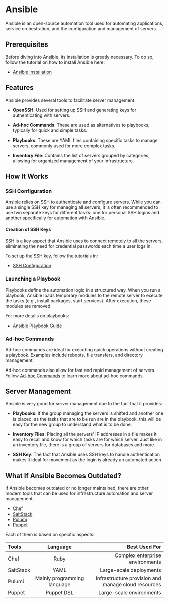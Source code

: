 # Ansible

Ansible is an open-source automation tool used for automating applications, service orchestration, and the configuration and management of servers.

## Prerequisites

Before diving into Ansible, its installation is greatly necessary. To do so, follow the tutorial on how to install Ansible here:

- [Ansible Installation](/docs/tutorials/ansible_tuto.md)

## Features

Ansible provides several tools to facilitate server management:

- **OpenSSH**: Used for setting up SSH and generating keys for authenticating with servers.

- **Ad-hoc Commands**: These are used as alternatives to playbooks, typically for quick and simple tasks.

- **Playbooks**: These are YAML files containing specific tasks to manage servers, commonly used for more complex tasks.

- **Inventory File**: Contains the list of servers grouped by categories, allowing for organized management of your infrastructure.

## How It Works

### SSH Configuration

Ansible relies on SSH to authenticate and configure servers. While you can use a single SSH key for managing all servers, it is often recommended to use two separate keys for different tasks: one for personal SSH logins and another specifically for automation with Ansible.

#### Creation of SSH Keys

SSH is a key aspect that Ansible uses to connect remotely to all the servers, eliminating the need for credential passwords each time a user logs in.

To set up the SSH key, follow the tutorials in:

- [SSH Configuration](/docs/tutorials/ansible_tuto.md)

### Launching a Playbook

Playbooks define the automation logic in a structured way. When you run a playbook, Ansible loads temporary modules to the remote server to execute the tasks (e.g., install packages, start services). After execution, these modules are removed.

For more details on playbooks:

- [Ansible Playbook Guide](/docs/tutorials/ansible_tuto.md)

### Ad-hoc Commands

Ad-hoc commands are ideal for executing quick operations without creating a playbook. Examples include reboots, file transfers, and directory management.

Ad-hoc commands also allow for fast and rapid management of servers. Follow [Ad-hoc Commands](/docs/tutorials/ansible_tuto.md) to learn more about ad-hoc commands.

## Server Management

Ansible is very good for server management due to the fact that it provides:

- **Playbooks**: If the group managing the servers is shifted and another one is placed, as the tasks that are to be run are in the playbook, this will be easy for the new group to understand what is to be done.

- **Inventory Files**: Placing all the servers' IP addresses in a file makes it easy to recall and know for which tasks are for which server. Just like in an inventory file, there is a group of servers for databases and more.

- **SSH Key**: The fact that Ansible uses SSH keys to handle authentication makes it ideal for movement as the login is already an automated action.

## What If Ansible Becomes Outdated?

If Ansible becomes outdated or no longer maintained, there are other modern tools that can be used for infrastructure automation and server management:

- [Chef](https://docs.chef.io/manage/)
- [SaltStack](https://github.com/saltstack/salt)
- [Pulumi](https://www.pulumi.com/)
- [Puppet](https://www.puppet.com/)

Each of them is based on specific aspects:

   Tools     | Language               | Best Used For                     |
 |:----------|:----------------------:|----------------------------------:|
 | Chef      | Ruby                   | Complex enterprise environments   |
 | SaltStack | YAML                   | Large-scale deployments           |
 | Pulumi    | Mainly programming language | Infrastructure provision and manage cloud resources |
 | Puppet    | Puppet DSL             | Large-scale environments          |
